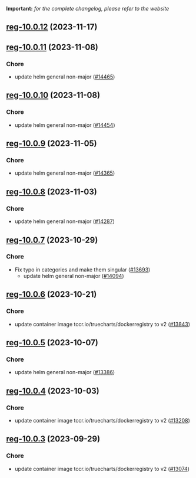 **Important:**
*for the complete changelog, please refer to the website*











## [reg-10.0.12](https://github.com/truecharts/charts/compare/reg-10.0.11...reg-10.0.12) (2023-11-17)




## [reg-10.0.11](https://github.com/truecharts/charts/compare/reg-10.0.10...reg-10.0.11) (2023-11-08)

### Chore

- update helm general non-major ([#14465](https://github.com/truecharts/charts/issues/14465))
  
  


## [reg-10.0.10](https://github.com/truecharts/charts/compare/reg-10.0.9...reg-10.0.10) (2023-11-08)

### Chore

- update helm general non-major ([#14454](https://github.com/truecharts/charts/issues/14454))
  
  


## [reg-10.0.9](https://github.com/truecharts/charts/compare/reg-10.0.8...reg-10.0.9) (2023-11-05)

### Chore

- update helm general non-major ([#14365](https://github.com/truecharts/charts/issues/14365))
  
  


## [reg-10.0.8](https://github.com/truecharts/charts/compare/reg-10.0.7...reg-10.0.8) (2023-11-03)

### Chore

- update helm general non-major ([#14287](https://github.com/truecharts/charts/issues/14287))
  
  


## [reg-10.0.7](https://github.com/truecharts/charts/compare/reg-10.0.6...reg-10.0.7) (2023-10-29)

### Chore

- Fix typo in categories and make them singular ([#13693](https://github.com/truecharts/charts/issues/13693))
  - update helm general non-major ([#14094](https://github.com/truecharts/charts/issues/14094))
  
  


## [reg-10.0.6](https://github.com/truecharts/charts/compare/reg-10.0.5...reg-10.0.6) (2023-10-21)

### Chore

- update container image tccr.io/truecharts/dockerregistry to v2 ([#13843](https://github.com/truecharts/charts/issues/13843))
  
  


## [reg-10.0.5](https://github.com/truecharts/charts/compare/reg-10.0.4...reg-10.0.5) (2023-10-07)

### Chore

- update helm general non-major ([#13386](https://github.com/truecharts/charts/issues/13386))
  
  


## [reg-10.0.4](https://github.com/truecharts/charts/compare/reg-10.0.3...reg-10.0.4) (2023-10-03)

### Chore

- update container image tccr.io/truecharts/dockerregistry to v2 ([#13208](https://github.com/truecharts/charts/issues/13208))
  
  


## [reg-10.0.3](https://github.com/truecharts/charts/compare/reg-10.0.2...reg-10.0.3) (2023-09-29)

### Chore

- update container image tccr.io/truecharts/dockerregistry to v2 ([#13074](https://github.com/truecharts/charts/issues/13074))
  
  


